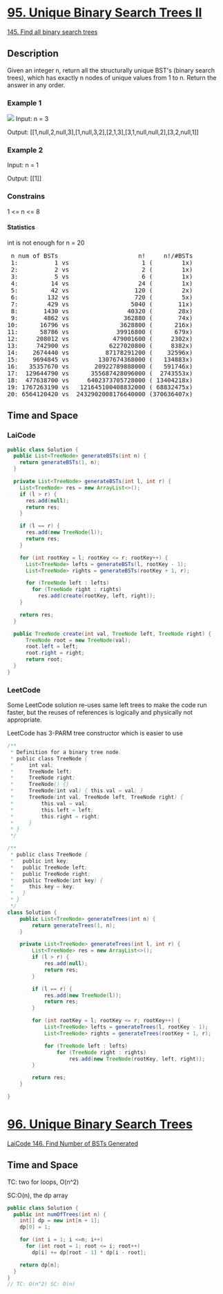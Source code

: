 # [95. Unique Binary Search Trees II](https://leetcode.com/problems/unique-binary-search-trees-ii/)
[145. Find all binary search trees](https://app.laicode.io/app/problem/145)

## Description
Given an integer n, return all the structurally unique BST's (binary search trees),
which has exactly n nodes of unique values from 1 to n. Return the answer in any order.

### Example 1
![](https://assets.leetcode.com/uploads/2021/01/18/uniquebstn3.jpg)
Input: n = 3

Output: [[1,null,2,null,3],[1,null,3,2],[2,1,3],[3,1,null,null,2],[3,2,null,1]]

### Example 2
Input: n = 1

Output: [[1]]

### Constrains
1 <= n <= 8

#### Statistics
int is not enough for n = 20
<pre>
 n num of BSTs                      n!     n!/#BSTs
 1:          1 vs                    1 (        1x)
 2:          2 vs                    2 (        1x)
 3:          5 vs                    6 (        1x)
 4:         14 vs                   24 (        1x)
 5:         42 vs                  120 (        2x)
 6:        132 vs                  720 (        5x)
 7:        429 vs                 5040 (       11x)
 8:       1430 vs                40320 (       28x)
 9:       4862 vs               362880 (       74x)
10:      16796 vs              3628800 (      216x)
11:      58786 vs             39916800 (      679x)
12:     208012 vs            479001600 (     2302x)
13:     742900 vs           6227020800 (     8382x)
14:    2674440 vs          87178291200 (    32596x)
15:    9694845 vs        1307674368000 (   134883x)
16:   35357670 vs       20922789888000 (   591746x)
17:  129644790 vs      355687428096000 (  2743553x)
18:  477638700 vs     6402373705728000 ( 13404218x)
19: 1767263190 vs   121645100408832000 ( 68832475x)
20: 6564120420 vs  2432902008176640000 (370636407x)
</pre>

## Time and Space

### LaiCode
```java
public class Solution {
  public List<TreeNode> generateBSTs(int n) {
    return generateBSTs(1, n);
  }

  private List<TreeNode> generateBSTs(int l, int r) {
    List<TreeNode> res = new ArrayList<>();
    if (l > r) {
      res.add(null);
      return res;
    }

    if (l == r) {
      res.add(new TreeNode(l));
      return res;
    }

    for (int rootKey = l; rootKey <= r; rootKey++) {
      List<TreeNode> lefts = generateBSTs(l, rootKey - 1);
      List<TreeNode> rights = generateBSTs(rootKey + 1, r);

      for (TreeNode left : lefts)
        for (TreeNode right : rights)
          res.add(create(rootKey, left, right));
    }

    return res;
  }

  public TreeNode create(int val, TreeNode left, TreeNode right) {
      TreeNode root = new TreeNode(val);
      root.left = left;
      root.right = right;
      return root;
  }
}
```
### LeetCode
Some LeetCode solution re-uses same left trees to make the code run faster, but the reuses of references is logically and physically not appropriate.

LeetCode has 3-PARM tree constructor which is easier to use

```java
/**
 * Definition for a binary tree node.
 * public class TreeNode {
 *     int val;
 *     TreeNode left;
 *     TreeNode right;
 *     TreeNode() {}
 *     TreeNode(int val) { this.val = val; }
 *     TreeNode(int val, TreeNode left, TreeNode right) {
 *         this.val = val;
 *         this.left = left;
 *         this.right = right;
 *     }
 * }
 */

/**
 * public class TreeNode {
 *   public int key;
 *   public TreeNode left;
 *   public TreeNode right;
 *   public TreeNode(int key) {
 *     this.key = key;
 *   }
 * }
 */
class Solution {
    public List<TreeNode> generateTrees(int n) {
        return generateTrees(1, n);
    }

    private List<TreeNode> generateTrees(int l, int r) {
        List<TreeNode> res = new ArrayList<>();
        if (l > r) {
            res.add(null);
            return res;
        }

        if (l == r) {
            res.add(new TreeNode(l));
            return res;
        }

        for (int rootKey = l; rootKey <= r; rootKey++) {
            List<TreeNode> lefts = generateTrees(l, rootKey - 1);
            List<TreeNode> rights = generateTrees(rootKey + 1, r);

            for (TreeNode left : lefts)
                for (TreeNode right : rights)
                    res.add(new TreeNode(rootKey, left, right));
        }

        return res;
    }

}
```
# [96. Unique Binary Search Trees](https://leetcode.com/problems/unique-binary-search-trees/)
[LaiCode 146. Find Number of BSTs Generated]()

## Time and Space
TC: two for loops, O(n^2)

SC:O(n), the dp array
```java
public class Solution {
  public int numOfTrees(int n) {
    int[] dp = new int[n + 1];
    dp[0] = 1;

    for (int i = 1; i <=n; i++)
      for (int root = 1; root <= i; root++)
        dp[i] += dp[root - 1] * dp[i - root];

    return dp[n];
  }
}
// TC: O(n^2) SC: O(n)
```